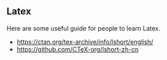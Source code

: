 
## Latex 
Here are some useful guide for people to learn Latex.
- https://ctan.org/tex-archive/info/lshort/english/
- https://github.com/CTeX-org/lshort-zh-cn 